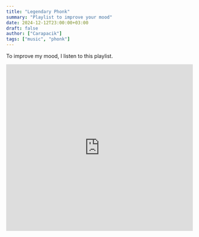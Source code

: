 ```yaml
---
title: "Legendary Phonk"
summary: "Playlist to improve your mood"
date: 2024-12-12T23:00:00+03:00
draft: false
author: ["Carapacik"]
tags: ["music", "phonk"]
---
```

To improve my mood, I listen to this playlist.

<iframe frameborder="0" style="border:none;width:100%;height:450px;" width="100%" height="400" src="https://music.yandex.ru/iframe/playlist/carapacik/1008">Listen <a href='https://music.yandex.ru/users/carapacik/playlists/1008'>Legendxry Phonk</a> — <a href='https://music.yandex.ru/users/carapacik'>Carapacik</a> on Yandex Music</iframe>
